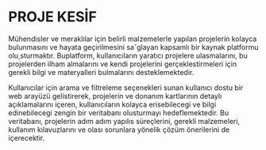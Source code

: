 # PROJE KESİF 
 Mühendisler ve meraklılar için belirli malzemelerle yapılan projelerin kolayca bulunmasını ve hayata geçirilmesini sa˘glayan kapsamlı bir kaynak platformu olu¸sturmaktır. Buplatform, kullanıcıların yaratıcı projelere ulasmalarını, bu projelerden ilham almalarını ve
 kendi projelerini gerçeklestirmeleri için gerekli bilgi ve materyalleri bulmalarını desteklemektedir.
 
 Kullanıcılar için arama ve filtreleme seçenekleri sunan kullanıcı dostu bir web arayüzü gelistirerek, projelerin ve donanım kartlarının detaylı açıklamalarını içeren, kullanıcıların kolayca erisebilecegi ve bilgi edinebilecegi zengin bir veritabanı olusturmayı hedeflemektedir. Bu veritabanı, projelerin adım adım yapılıs süreçlerini, gerekli malzemeleri, kullanım kılavuzlarını ve olası sorunlara yönelik çözüm önerilerini de içerecektir.
